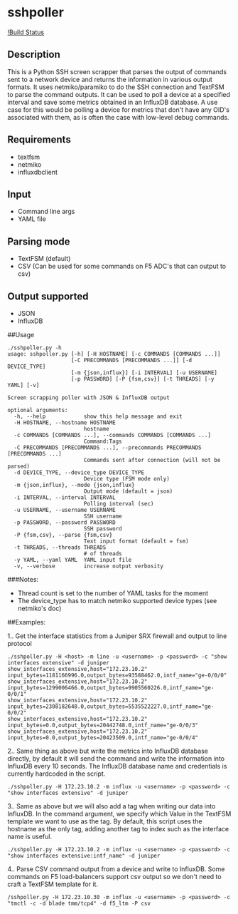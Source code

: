 # sshpoller
[!Build Status](https://travis-ci.org/slemire/sshpoller.svg?branch=master)

## Description
This is a Python SSH screen scrapper that parses the output of commands sent to a network device and returns the information in various output formats. It uses netmiko/paramiko to do the SSH connection and TextFSM to parse the command outputs. It can be used to poll a device at a specified interval and save some metrics obtained in an InfluxDB database. A use case for this would be polling a device for metrics that don't have any OID's associated with them, as is often the case with low-level debug commands.

## Requirements
 * textfsm
 * netmiko
 * influxdbclient

## Input
 * Command line args
 * YAML file

## Parsing mode
 * TextFSM (default)
 * CSV (Can be used for some commands on F5 ADC's that can output to csv)
 
## Output supported
 * JSON
 * InfluxDB

##Usage
```
./sshpoller.py -h
usage: sshpoller.py [-h] [-H HOSTNAME] [-c COMMANDS [COMMANDS ...]]
                    [-C PRECOMMANDS [PRECOMMANDS ...]] [-d DEVICE_TYPE]
                    [-m {json,influx}] [-i INTERVAL] [-u USERNAME]
                    [-p PASSWORD] [-P {fsm,csv}] [-t THREADS] [-y YAML] [-v]

Screen scrapping poller with JSON & InfluxDB output

optional arguments:
  -h, --help            show this help message and exit
  -H HOSTNAME, --hostname HOSTNAME
                        hostname
  -c COMMANDS [COMMANDS ...], --commands COMMANDS [COMMANDS ...]
                        Command:Tags
  -C PRECOMMANDS [PRECOMMANDS ...], --precommands PRECOMMANDS [PRECOMMANDS ...]
                        Commands sent after connection (will not be parsed)
  -d DEVICE_TYPE, --device_type DEVICE_TYPE
                        Device type (FSM mode only)
  -m {json,influx}, --mode {json,influx}
                        Output mode (default = json)
  -i INTERVAL, --interval INTERVAL
                        Polling interval (sec)
  -u USERNAME, --username USERNAME
                        SSH username
  -p PASSWORD, --password PASSWORD
                        SSH password
  -P {fsm,csv}, --parse {fsm,csv}
                        Text input format (default = fsm)
  -t THREADS, --threads THREADS
                        # of threads
  -y YAML, --yaml YAML  YAML input file
  -v, --verbose         increase output verbosity
```

###Notes:

* Thread count is set to the number of YAML tasks for the moment
* The device_type has to match netmiko supported device types (see netmiko's doc)

##Examples:

1.. Get the interface statistics from a Juniper SRX firewall and output to line protocol

```
./sshpoller.py -H <host> -m line -u <username> -p <password> -c "show interfaces extensive" -d juniper
show_interfaces_extensive,host="172.23.10.2" input_bytes=1181166996.0,output_bytes=93588462.0,intf_name="ge-0/0/0"
show_interfaces_extensive,host="172.23.10.2" input_bytes=1299006466.0,output_bytes=9905560226.0,intf_name="ge-0/0/1"
show_interfaces_extensive,host="172.23.10.2" input_bytes=2308182648.0,output_bytes=5535522227.0,intf_name="ge-0/0/2"
show_interfaces_extensive,host="172.23.10.2" input_bytes=0.0,output_bytes=20442748.0,intf_name="ge-0/0/3"
show_interfaces_extensive,host="172.23.10.2" input_bytes=0.0,output_bytes=20423509.0,intf_name="ge-0/0/4"
```

2.. Same thing as above but write the metrics into InfluxDB database directly, by default it will send the command and write the information into InfluxDB every 10 seconds. The InfluxDB database name and credentials is currently hardcoded in the script.

```
./sshpoller.py -H 172.23.10.2 -m influx -u <username> -p <password> -c "show interfaces extensive" -d juniper
```

3.. Same as above but we will also add a tag when writing our data into InfluxDB. In the command argument, we specify which Value in the TextFSM template we want to use as the tag. By default, this script uses the hostname as the only tag, adding another tag to index such as the interface name is useful.

``` 
./sshpoller.py -H 172.23.10.2 -m influx -u <username> -p <password> -c "show interfaces extensive:intf_name" -d juniper
```

4.. Parse CSV command output from a device and write to InfluxDB. Some commands on F5 load-balancers support csv output so we don't need to craft a TextFSM template for it.

```
/sshpoller.py -H 172.23.10.30 -m influx -u <username> -p <password> -c "tmctl -c -d blade tmm/tcp4" -d f5_ltm -P csv
```

